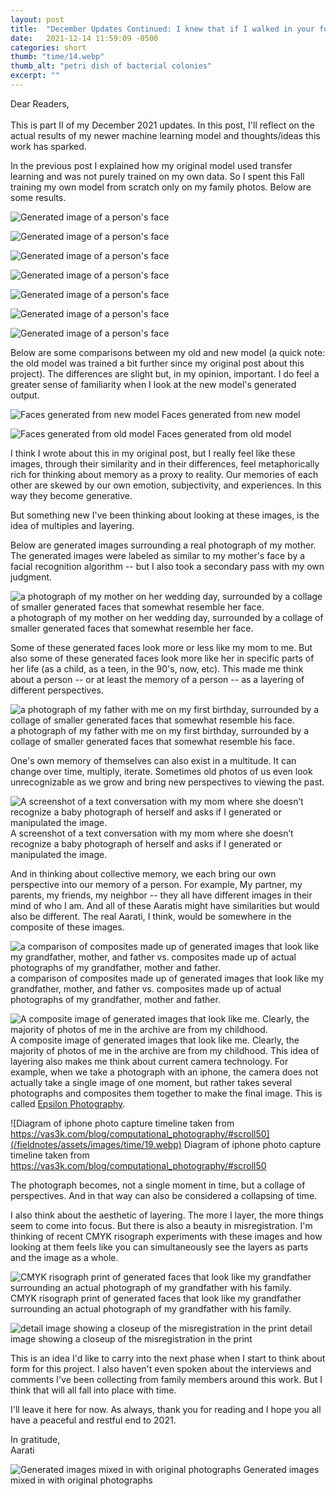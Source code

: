 ```yaml
---
layout: post
title:  "December Updates Continued: I knew that if I walked in your footsteps, it would become a ritual"
date:   2021-12-14 11:59:09 -0500
categories: short
thumb: "time/14.webp"
thumb_alt: "petri dish of bacterial colonies"
excerpt: ""
---
```


Dear Readers,<br><br>
This is part II of my December 2021 updates. In this post, I'll reflect on the actual results of my newer machine learning model and thoughts/ideas this work has sparked. 

In the previous post I explained how my original model used transfer learning and was not purely trained on my own data. So I spent this Fall training my own model from scratch only on my family photos. Below are some results.

![Generated image of a person's face](/fieldnotes/assets/images/time/5.webp)

![Generated image of a person's face](/fieldnotes/assets/images/time/6.webp)

![Generated image of a person's face](/fieldnotes/assets/images/time/7.webp)

![Generated image of a person's face](/fieldnotes/assets/images/time/8.webp)

![Generated image of a person's face](/fieldnotes/assets/images/time/9.webp)

![Generated image of a person's face](/fieldnotes/assets/images/time/10.webp)

![Generated image of a person's face](/fieldnotes/assets/images/time/11.webp)


Below are some comparisons between my old and new model (a quick note: the old model was trained a bit further since my original post about this project). The differences are slight but, in my opinion, important. I do feel a greater sense of familiarity when I look at the new model's generated output.


![Faces generated from new model](/fieldnotes/assets/images/time/12.webp)
<span>Faces generated from new model</span>

![Faces generated from old model](/fieldnotes/assets/images/time/13.webp)
<span>Faces generated from old model</span>

I think I wrote about this in my original post, but I really feel like these images, through their similarity and in their differences, feel metaphorically rich for thinking about memory as a proxy to reality. Our memories of each other are skewed by our own emotion, subjectivity, and experiences. In this way they become generative.

But something new I've been thinking about looking at these images, is the idea of multiples and layering. 

Below are generated images surrounding a real photograph of my mother. The generated images were labeled as similar to my mother's face by a facial recognition algorithm -- but I also took a secondary pass with my own judgment.

![a photograph of my mother on her wedding day, surrounded by a collage of smaller generated faces that somewhat resemble her face.](/fieldnotes/assets/images/time/14.webp)
<span>a photograph of my mother on her wedding day, surrounded by a collage of smaller generated faces that somewhat resemble her face.</span>

Some of these generated faces look more or less like my mom to me. But also some of these generated faces look more like her in specific parts of her life (as a child, as a teen, in the 90's, now, etc). This made me think about a person -- or at least the memory of a person -- as a layering of different perspectives. 

![a photograph of my father with me on my first birthday, surrounded by a collage of smaller generated faces that somewhat resemble his face.](/fieldnotes/assets/images/time/15.webp)
<span>a photograph of my father with me on my first birthday, surrounded by a collage of smaller generated faces that somewhat resemble his face.</span>

One's own memory of themselves can also exist in a multitude. It can change over time, multiply, iterate. Sometimes old photos of us even look unrecognizable as we grow and bring new perspectives to viewing the past.

![A screenshot of a text conversation with my mom where she doesn’t recognize a baby photograph of herself and asks if I generated or manipulated the image.](/fieldnotes/assets/images/time/16.webp)
<span>A screenshot of a text conversation with my mom where she doesn’t recognize a baby photograph of herself and asks if I generated or manipulated the image.</span>

And in thinking about collective memory, we each bring our own perspective into our memory of a person. For example, My partner, my parents, my friends, my neighbor -- they all have different images in their mind of who I am. And all of these Aaratis might have similarities but would also be different. The real Aarati, I think, would be somewhere in the composite of these images. 

![a comparison of composites made up of generated images that look like my grandfather, mother, and father vs. composites made up of actual photographs of my grandfather, mother and father.](/fieldnotes/assets/images/time/17.webp)
<span>a comparison of composites made up of generated images that look like my grandfather, mother, and father vs. composites made up of actual photographs of my grandfather, mother and father.</span>

![A composite image of generated images that look like me. Clearly, the majority of photos of me in the archive are from my childhood.](/fieldnotes/assets/images/time/18.webp)
<span>A composite image of generated images that look like me. Clearly, the majority of photos of me in the archive are from my childhood.</span>
This idea of layering also makes me think about current camera technology. For example, when we take a photograph with an iphone, the camera does not actually take a single image of one moment, but rather takes several photographs and composites them together to make the final image. This is called [Epsilon Photography](https://vas3k.com/blog/computational_photography/#scroll50).

![Diagram of iphone photo capture timeline taken from https://vas3k.com/blog/computational_photography/#scroll50](/fieldnotes/assets/images/time/19.webp)
<span>Diagram of iphone photo capture timeline taken from https://vas3k.com/blog/computational_photography/#scroll50</span>

The photograph becomes, not a single moment in time, but a collage of perspectives. And in that way can also be considered a collapsing of time.

I also think about the aesthetic of layering. The more I layer, the more things seem to come into focus. But there is also a beauty in misregistration. I'm thinking of recent CMYK risograph experiments with these images and how looking at them feels like you can simultaneously see the layers as parts and the image as a whole.

![CMYK risograph print of generated faces that look like my grandfather surrounding an actual photograph of my grandfather with his family.](/fieldnotes/assets/images/time/20.webp)
<span>CMYK risograph print of generated faces that look like my grandfather surrounding an actual photograph of my grandfather with his family.</span>

![detail image showing a closeup of the misregistration in the print](/fieldnotes/assets/images/time/21.webp)
<span>detail image showing a closeup of the misregistration in the print</span>

This is an idea I'd like to carry into the next phase when I start to think about form for this project. I also haven't even spoken about the interviews and comments I've been collecting from family members around this work. But I think that will all fall into place with time.


I'll leave it here for now. As always, thank you for reading and I hope you all have a peaceful and restful end to 2021.

In gratitude,<br>
Aarati





![Generated images mixed in with original photographs](/fieldnotes/assets/images/time/2.webp)
<span>Generated images mixed in with original photographs</span>